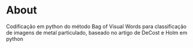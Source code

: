 # About
Codificação em python do método Bag of Visual Words para classificação de imagens de metal particulado, baseado no artigo de DeCost e Holm em python 
